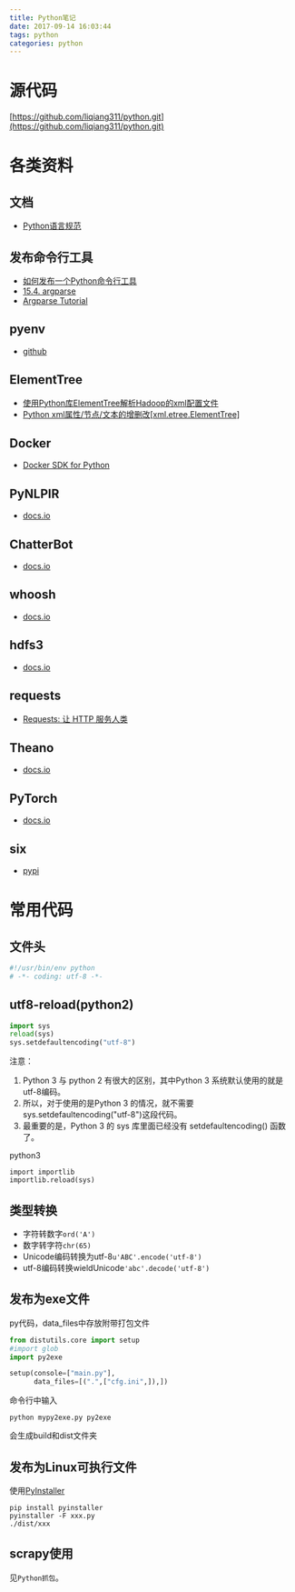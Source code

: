 ```yaml
---
title: Python笔记
date: 2017-09-14 16:03:44
tags: python
categories: python
---
```


# 源代码

<!-- more -->

[https://github.com/liqiang311/python.git](https://github.com/liqiang311/python.git)

# 各类资料

## 文档

- [Python语言规范](http://zh-google-styleguide.readthedocs.io/en/latest/google-python-styleguide/python_language_rules/)

## 发布命令行工具

- [如何发布一个Python命令行工具](http://blog.csdn.net/starsliu/article/details/50999603)
- [15.4. argparse](https://docs.python.org/2/library/argparse.html?highlight=argparser)
- [Argparse Tutorial](https://docs.python.org/2/howto/argparse.html)

## pyenv

- [github](https://github.com/pyenv/pyenv)

## ElementTree

- [使用Python库ElementTree解析Hadoop的xml配置文件](http://www.fx114.net/qa-10-166440.aspx)
- [Python xml属性/节点/文本的增删改[xml.etree.ElementTree]](http://blog.csdn.net/wklken/article/details/7603071)

## Docker

- [Docker SDK for Python](https://docker-py.readthedocs.io/en/stable/index.html)

## PyNLPIR

- [docs.io](http://pynlpir.readthedocs.io/en/latest/tutorial.html)

## ChatterBot

- [docs.io](https://chatterbot.readthedocs.io/en/stable/)

## whoosh

- [docs.io](https://whoosh.readthedocs.io/en/latest/)

## hdfs3

- [docs.io](http://hdfs3.readthedocs.io/en/latest/install.html#pypi-and-apt-get)

## requests

- [Requests: 让 HTTP 服务人类](http://cn.python-requests.org/zh_CN/latest/)

## Theano

- [docs.io](http://deeplearning.net/software/theano/index.html)

## PyTorch

- [docs.io](http://pytorch.org/tutorials/)

## six

- [pypi](https://pypi.python.org/pypi/six#downloads)

# 常用代码

## 文件头

```python
#!/usr/bin/env python
# -*- coding: utf-8 -*-
```

## utf8-reload(python2)

```python
import sys
reload(sys)
sys.setdefaultencoding("utf-8")
```

注意： 

1. Python 3 与 python 2 有很大的区别，其中Python 3 系统默认使用的就是utf-8编码。 
2. 所以，对于使用的是Python 3 的情况，就不需要sys.setdefaultencoding("utf-8")这段代码。 
3. 最重要的是，Python 3 的 sys 库里面已经没有 setdefaultencoding() 函数了。

python3

```
import importlib
importlib.reload(sys)
```

## 类型转换

- 字符转数字`ord('A')`
- 数字转字符`chr(65)`
- Unicode编码转换为utf-8`u'ABC'.encode('utf-8')`
- utf-8编码转换wieldUnicode`'abc'.decode('utf-8')`

## 发布为exe文件

py代码，data_files中存放附带打包文件

```python
from distutils.core import setup
#import glob
import py2exe

setup(console=["main.py"],
      data_files=[(".",["cfg.ini",]),])
```

命令行中输入

```shell
python mypy2exe.py py2exe
```

会生成build和dist文件夹

## 发布为Linux可执行文件

使用[PyInstaller](http://www.cnblogs.com/mywolrd/p/4756005.html)

```
pip install pyinstaller
pyinstaller -F xxx.py
./dist/xxx
```

## scrapy使用

见`Python抓包`。


